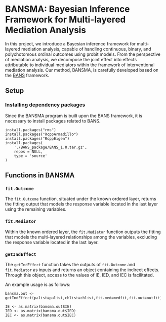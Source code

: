 # BANSMA: Bayesian Inference Framework for Multi-layered Mediation Analysis
In this project, we introduce a Bayesian inference framework for multi-layered mediation analysis, capable of handling continuous, binary, and polychotomous ordinal outcomes using probit models. From the perspective of mediation analysis, we decompose the joint effect into effects attributable to individual mediators within the framework of interventional mediation analysis. Our method, BANSMA, is carefully developed based on the [BANS](https://github.com/MinJinHa/BANS) framework.

## Setup
### Installing dependency packages
Since the BANSMA program is built upon the BANS framework, it is necessary to install packages related to BANS.
~~~
install.packages("rms")
install.packages("RcppArmadillo")
install.packages("RcppEigen")
install.packages(
    './BANS_package/BANS_1.0.tar.gz',
    repos = NULL,
    type = 'source'
)
~~~

## Functions in BANSMA

### `fit.Outcome`
The `fit.Outcome` function, situated under the known ordered layer, returns the fitting output that models the response variable located in the last layer using the remaining variables.

### `fit.Mediator`
Within the known ordered layer, the `fit.Mediator` function outputs the fitting that models the multi-layered relationships among the variables, excluding the response variable located in the last layer.

### `getIndEffect`
The `getIndEffect` function takes the outputs of `fit.Outcome` and `fit.Mediator` as inputs and returns an object containing the indirect effects. Through this object, access to the values of IE, IED, and IEC is facilitated.

An example usage is as follows:
~~~
bansma.out <- getIndEffect(palist=palist,chlist=chlist,fit.med=medfit,fit.out=outfit)
    
IE <- as.matrix(bansma.out$IE)
IED <- as.matrix(bansma.out$IED)
IEC <- as.matrix(bansma.out$IEC)
~~~
